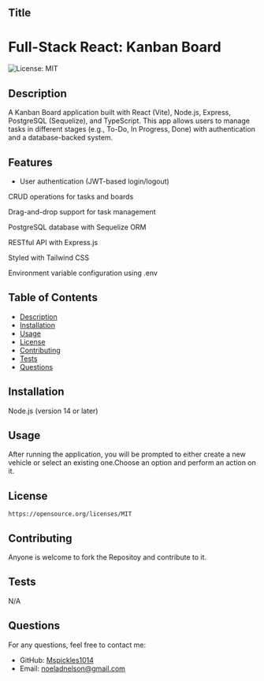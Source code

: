 
  ## Title
  # Full-Stack React: Kanban Board
  ![License: MIT](https://img.shields.io/badge/License-MIT-yellow.svg) <!-- Add the license badge -->

  ## Description
  A Kanban Board application built with React (Vite), Node.js, Express, PostgreSQL (Sequelize), and TypeScript. This app allows users to manage tasks in different stages (e.g., To-Do, In Progress, Done) with authentication and a database-backed system.
  
 ## Features
 
 * User authentication (JWT-based login/logout)

CRUD operations for tasks and boards

Drag-and-drop support for task management

PostgreSQL database with Sequelize ORM

RESTful API with Express.js

Styled with Tailwind CSS

Environment variable configuration using .env
  
  ## Table of Contents
  - [Description](#description)
  - [Installation](#installation)
  - [Usage](#usage)
  - [License](#license)
  - [Contributing](#contributing)
  - [Tests](#tests)
  - [Questions](#questions)
  
  ## Installation
  Node.js (version 14 or later)
  
  ## Usage
  After running the application, you will be prompted to either create a new vehicle or select an existing one.Choose an option and perform an action on it.
  
  ## License
  
    https://opensource.org/licenses/MIT
    
  
  ## Contributing
  Anyone is welcome to fork the Repositoy  and contribute to it. 
  
  ## Tests
  N/A
  
  ## Questions
  For any questions, feel free to contact me:
  - GitHub: [Mspickles1014](https://github.com/Mspickles1014)
  - Email: [noeladnelson@gmail.com](mailto:noeladnelson@gmail.com)
      
